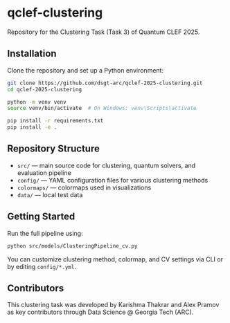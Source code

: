# qclef-clustering

Repository for the Clustering Task (Task 3) of Quantum CLEF 2025.

## Installation

Clone the repository and set up a Python environment:

```bash
git clone https://github.com/dsgt-arc/qclef-2025-clustering.git
cd qclef-2025-clustering

python -m venv venv
source venv/bin/activate  # On Windows: venv\Scripts\activate

pip install -r requirements.txt
pip install -e .
```

## Repository Structure

* `src/` — main source code for clustering, quantum solvers, and evaluation pipeline
* `config/` — YAML configuration files for various clustering methods
* `colormaps/` — colormaps used in visualizations
* `data/` — local test data

## Getting Started

Run the full pipeline using:

```bash
python src/models/ClusteringPipeline_cv.py
```

You can customize clustering method, colormap, and CV settings via CLI or by editing `config/*.yml`.

## Contributors

This clustering task was developed by Karishma Thakrar and Alex Pramov as key contributors through Data Science @ Georgia Tech (ARC).